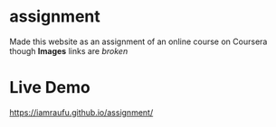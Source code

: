 # assignment
 Made this website as an assignment of an online course on Coursera though **Images** links are *broken*

# Live Demo
 https://iamraufu.github.io/assignment/
